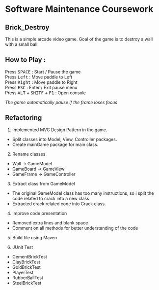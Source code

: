 # Software Maintenance Coursework #

 ## Brick_Destroy ##
This is a simple arcade video game.
Goal of the game is to destroy a wall with a small ball.


## How to Play : ##

Press <kbd>SPACE</kbd> : Start / Pause the game<br>
Press <kbd>Left</kbd> : Move paddle to Left<br>
Press <kbd>Right</kbd> : Move paddle to Right<br>
Press <kbd>ESC</kbd> : Enter / Exit pause menu<br>
Press <kbd>ALT</kbd> + <kbd>SHITF</kbd> + <kbd>F1</kbd> : Open console<br>

*The game automatically pause if the frame loses focus*

## Refactoring ##
1. Implemented MVC Design Pattern in the game.
- Split classes into Model, View, Controller packages.
- Create mainGame package for main class.

2. Rename classes
- Wall -> GameModel
- GameBoard -> GameView
- GameFrame -> GameController

3. Extract class from GameModel
- The original GameModel class has too many instructions, so i split the code related to crack into a new class
- Extracted crack related code into Crack class.

4. Improve code presentation
- Removed extra lines and blank space
- Comment on all methods for better understanding of the code

5. Build file using Maven

6. JUnit Test
- CementBrickTest
- ClayBrickTest
- GoldBrickTest
- PlayerTest
- RubberBallTest
- SteelBrickTest

